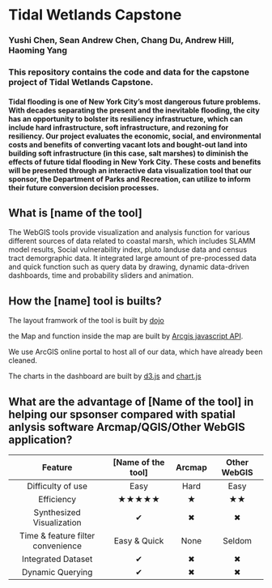 # Tidal Wetlands Capstone
### Yushi Chen, Sean Andrew Chen, Chang Du, Andrew Hill, Haoming Yang

### This repository contains the code and data for the capstone project of Tidal Wetlands Capstone. 

#### Tidal flooding is one of New York City’s most dangerous future problems. With decades separating the present and the inevitable flooding, the city has an opportunity to bolster its resiliency infrastructure, which can include hard infrastructure, soft infrastructure, and rezoning for resiliency. Our project evaluates the economic, social, and environmental costs and benefits of converting vacant lots and bought-out land into  building soft infrastructure (in this case, salt marshes) to diminish the effects of future tidal flooding in New York City. These costs and benefits will be presented through an interactive data visualization tool that our sponsor, the Department of Parks and Recreation, can utilize to inform their future conversion decision processes. 




## What is  [name of the tool]
The WebGIS tools provide visualization and analysis function for various different sources of data related to coastal marsh, which includes SLAMM model results, Social vulnerability index, pluto landuse data and census tract demorgraphic data. It integrated large amount of pre-processed data and quick function such as query data by drawing, dynamic data-driven dashboards, time and probability sliders and animation. 

## How the [name] tool is builts?
The layout framwork of the tool is built by [dojo](https://dojotoolkit.org/) 

the Map and function inside the map are built by [Arcgis javascript API](https://developers.arcgis.com/javascript/). 

We use ArcGIS online portal to host all of our data, which have already been cleaned.

The charts in the dashboard are built by [d3.js](https://d3js.org/) and [chart.js](https://www.chartjs.org/) 


## What are the advantage of [Name of the tool] in helping our spsonser compared with spatial anlysis software Arcmap/QGIS/Other WebGIS application?

| Feature | [Name of the tool] | Arcmap | Other WebGIS
| :------: | :------: | :------: |:------: |
| Difficulty of use | Easy | Hard | Easy|
| Efficiency |★★★★★  |★  |★★|
| Synthesized Visualization| ✔︎ | ✖︎ |✖︎|
| Time & feature filter convenience | Easy & Quick | None | Seldom |
| Integrated Dataset|✔︎|✖︎|✖︎|
| Dynamic Querying|✔︎|✖︎|✖︎|
